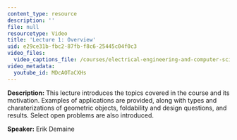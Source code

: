 ```yaml
---
content_type: resource
description: ''
file: null
resourcetype: Video
title: 'Lecture 1: Overview'
uid: e29ce31b-fbc2-87fb-f8c6-25445c04f0c3
video_files:
  video_captions_file: /courses/electrical-engineering-and-computer-science/6-849-geometric-folding-algorithms-linkages-origami-polyhedra-fall-2012/class-and-lecture-videos/lecture-1-overview/MDcAOTaCXHs.vtt
video_metadata:
  youtube_id: MDcAOTaCXHs
---
```


**Description:** This lecture introduces the topics covered in the course and its motivation. Examples of applications are provided, along with types and charaterizations of geometric objects, foldability and design questions, and results. Select open problems are also introduced.

**Speaker:** Erik Demaine
